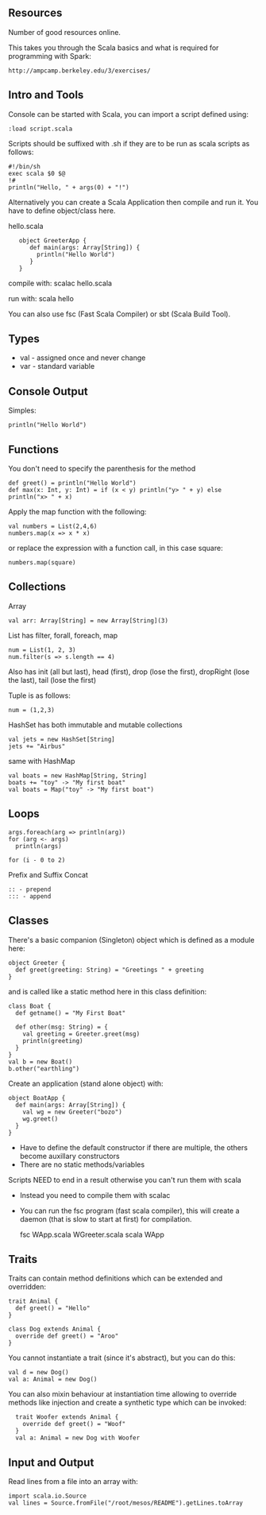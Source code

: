 Resources
---------

Number of good resources online.

This takes you through the Scala basics and what is required for programming with Spark:

    http://ampcamp.berkeley.edu/3/exercises/

Intro and Tools
------

Console can be started with Scala, you can import a script defined using:

    :load script.scala

Scripts should be suffixed with .sh if they are to be run as scala scripts as follows:

    #!/bin/sh
    exec scala $0 $@
    !#
    println("Hello, " + args(0) + "!")

Alternatively you can create a Scala Application then compile and run it.  You have to define object/class here.

hello.scala

       object GreeterApp {
          def main(args: Array[String]) {
            println("Hello World")
          }
       }

compile with:
    scalac hello.scala

run with:
    scala hello
    
You can also use fsc (Fast Scala Compiler) or sbt (Scala Build Tool).



Types
------

* val - assigned once and never change
* var - standard variable
    
Console Output
------

Simples:

    println("Hello World")

Functions
------

You don't need to specify the parenthesis for the method

    def greet() = println("Hello World")
    def max(x: Int, y: Int) = if (x < y) println("y> " + y) else println("x> " + x)
    
Apply the map function with the following:

    val numbers = List(2,4,6)
    numbers.map(x => x * x)

or replace the expression with a function call, in this case square:

    numbers.map(square)

Collections
------

Array

    val arr: Array[String] = new Array[String](3)

List has filter, forall, foreach, map

    num = List(1, 2, 3)
    num.filter(s => s.length == 4)

Also has init (all but last), head (first), drop (lose the first), dropRight (lose the last), tail (lose the first)

Tuple is as follows:

    num = (1,2,3)
  
HashSet has both immutable and mutable collections

    val jets = new HashSet[String]
    jets += "Airbus"
    
same with HashMap

    val boats = new HashMap[String, String]
    boats += "toy" -> "My first boat"
    val boats = Map("toy" -> "My first boat")

Loops
------

    args.foreach(arg => println(arg))
    for (arg <- args)
      println(args)
      
    for (i - 0 to 2)
    
Prefix and Suffix Concat

    :: - prepend
    ::: - append
    
Classes
------

There's a basic companion (Singleton) object which is defined as a module here:

    object Greeter {
      def greet(greeting: String) = "Greetings " + greeting
    }

and is called like a static method here in this class definition:

    class Boat {
      def getname() = "My First Boat"
      
      def other(msg: String) = {
        val greeting = Greeter.greet(msg)
        println(greeting)
      }
    }
    val b = new Boat()
    b.other("earthling")

Create an application (stand alone object) with:

    object BoatApp {
      def main(args: Array[String]) {
        val wg = new Greeter("bozo")
        wg.greet()
      }
    }
    
* Have to define the default constructor if there are multiple, the others become auxillary constructors
* There are no static methods/variables

Scripts NEED to end in a result otherwise you can't run them with scala
* Instead you need to compile them with scalac
* You can run the fsc program (fast scala compiler), this will create a daemon (that is slow to start at first) for compilation.

    fsc WApp.scala WGreeter.scala
    scala WApp
    
Traits
------

Traits can contain method definitions which can be extended and overridden:

    trait Animal {
      def greet() = "Hello"
    }
    
    class Dog extends Animal {
      override def greet() = "Aroo"
    }
    
You cannot instantiate a trait (since it's abstract), but you can do this:

    val d = new Dog()
    val a: Animal = new Dog()
  
You can also mixin behaviour at instantiation time allowing to override methods like injection and create a synthetic type which can be invoked:

      trait Woofer extends Animal {
        override def greet() = "Woof"
      }
      val a: Animal = new Dog with Woofer

Input and Output
----------------

Read lines from a file into an array with:

    import scala.io.Source
    val lines = Source.fromFile("/root/mesos/README").getLines.toArray
    
    
